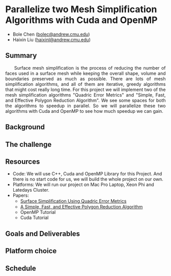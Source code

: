 # Parallelize two Mesh Simplification Algorithms with Cuda and OpenMP

- Bole Chen (bolec@andrew.cmu.edu)
- Haixin Liu (haixinl@andrew.cmu.edu)

## Summary

<p align="justify">&emsp;&emsp;Surface mesh simplification is the process of reducing the number of faces used in a surface mesh while keeping the overall shape, volume and boundaries preserved as much as possible. There are lots of mesh simplification algorithms, and all of them are iterative, greedy algorithms that might cost really long time. For this project we will implement two of the mesh simplification algorithms "Quadric Error Metrics" and "Simple, Fast, and Effective Polygon Reduction Algorithm". We see some spaces for both the algorithms to speedup in parallel. So we will parallelize these two algorithms with Cuda and OpenMP to see how much speedup we can gain.</p> 

## Background

## The challenge

## Resources

- Code: We will use C++, Cuda and OpenMP Library for this Project. And there is no start code for us, we will build the whole project on our own.
- Platforms: We will run our project on Mac Pro Laptop, Xeon Phi and Latedays Cluster.
- Papers:
  + [Surface Simpliﬁcation Using Quadric Error Metrics](https://people.eecs.berkeley.edu/~jrs/meshpapers/GarlandHeckbert2.pdf)
  + [A Simple, Fast, and Effective Polygon Reduction Algorithm](http://pds26.egloos.com/pds/201402/12/11/gdmag.pdf)
  + OpenMP Tutorial
  + Cuda Tutorial

## Goals and Deliverables

## Platform choice 

## Schedule
